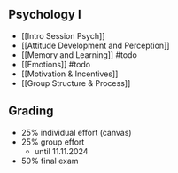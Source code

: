 ## Psychology I
- [[Intro Session Psych]]
- [[Attitude Development and Perception]]
- [[Memory and Learning]] #todo
- [[Emotions]] #todo
- [[Motivation & Incentives]]
- [[Group Structure & Process]]

## Grading
- 25% individual effort (canvas)
- 25% group effort
	- until 11.11.2024
- 50% final exam
